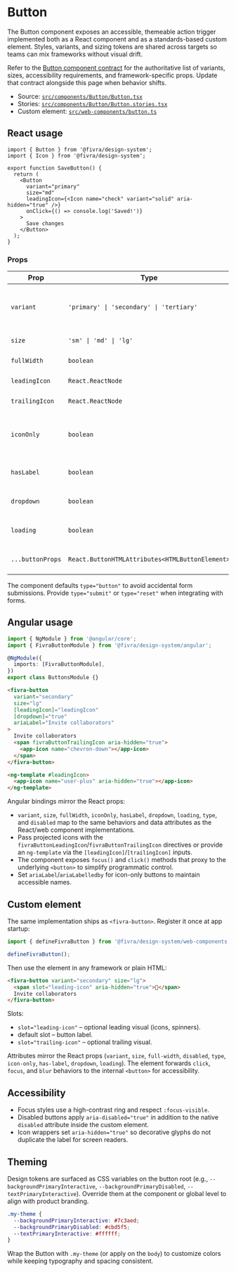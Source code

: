 # Button

The Button component exposes an accessible, themeable action trigger implemented both as a React component and as a standards-based custom element. Styles, variants, and sizing tokens are shared across targets so teams can mix frameworks without visual drift.

Refer to the [Button component contract](../../src/components/Button/AGENTS.md#component-contract) for the authoritative list of variants, sizes, accessibility requirements, and framework-specific props. Update that contract alongside this page when behavior shifts.

- Source: [`src/components/Button/Button.tsx`](../../src/components/Button/Button.tsx)
- Stories: [`src/components/Button/Button.stories.tsx`](../../src/components/Button/Button.stories.tsx)
- Custom element: [`src/web-components/button.ts`](../../src/web-components/button.ts)

## React usage

```tsx
import { Button } from '@fivra/design-system';
import { Icon } from '@fivra/design-system';

export function SaveButton() {
  return (
    <Button
      variant="primary"
      size="md"
      leadingIcon={<Icon name="check" variant="solid" aria-hidden="true" />}
      onClick={() => console.log('Saved!')}
    >
      Save changes
    </Button>
  );
}
```

### Props

| Prop | Type | Default | Description |
| --- | --- | --- | --- |
| `variant` | `'primary' \| 'secondary' \| 'tertiary'` | `primary` | Chooses the visual treatment mapped to `--backgroundPrimaryInteractive`, `--backgroundNeutral0`, or a transparent tertiary surface. |
| `size` | `'sm' \| 'md' \| 'lg'` | `md` | Adjusts typography, padding, and icon spacing. |
| `fullWidth` | `boolean` | `false` | When `true`, sets the button width to 100% of its container. |
| `leadingIcon` | `React.ReactNode` | `undefined` | Optional icon rendered before the label with `aria-hidden`. |
| `trailingIcon` | `React.ReactNode` | `undefined` | Optional icon rendered after the label with `aria-hidden`. |
| `iconOnly` | `boolean` | `false` | Removes the visible label, switches to `--radiusMax`, and requires an accessible name via `aria-label`/`aria-labelledby`. |
| `hasLabel` | `boolean` | `undefined` | Overrides automatic label detection when providing off-screen copy or live region text. |
| `dropdown` | `boolean` | `false` | Appends a disclosure caret to hint at menu/split button behavior. |
| `loading` | `boolean` | `false` | Displays the centered spinner and sets `aria-busy` on the button. |
| `...buttonProps` | `React.ButtonHTMLAttributes<HTMLButtonElement>` | – | Native button attributes such as `type`, `disabled`, `aria-pressed`, etc. |

The component defaults `type="button"` to avoid accidental form submissions. Provide `type="submit"` or `type="reset"` when integrating with forms.

## Angular usage

```ts
import { NgModule } from '@angular/core';
import { FivraButtonModule } from '@fivra/design-system/angular';

@NgModule({
  imports: [FivraButtonModule],
})
export class ButtonsModule {}
```

```html
<fivra-button
  variant="secondary"
  size="lg"
  [leadingIcon]="leadingIcon"
  [dropdown]="true"
  ariaLabel="Invite collaborators"
>
  Invite collaborators
  <span fivraButtonTrailingIcon aria-hidden="true">
    <app-icon name="chevron-down"></app-icon>
  </span>
</fivra-button>

<ng-template #leadingIcon>
  <app-icon name="user-plus" aria-hidden="true"></app-icon>
</ng-template>
```

Angular bindings mirror the React props:

- `variant`, `size`, `fullWidth`, `iconOnly`, `hasLabel`, `dropdown`, `loading`, `type`, and `disabled` map to the same behaviors and data attributes as the React/web component implementations.
- Pass projected icons with the `fivraButtonLeadingIcon`/`fivraButtonTrailingIcon` directives or provide an `ng-template` via the `[leadingIcon]`/`[trailingIcon]` inputs.
- The component exposes `focus()` and `click()` methods that proxy to the underlying `<button>` to simplify programmatic control.
- Set `ariaLabel`/`ariaLabelledby` for icon-only buttons to maintain accessible names.

## Custom element

The same implementation ships as `<fivra-button>`. Register it once at app startup:

```ts
import { defineFivraButton } from '@fivra/design-system/web-components';

defineFivraButton();
```

Then use the element in any framework or plain HTML:

```html
<fivra-button variant="secondary" size="lg">
  <span slot="leading-icon" aria-hidden="true">🔗</span>
  Invite collaborators
</fivra-button>
```

Slots:

- `slot="leading-icon"` – optional leading visual (icons, spinners).
- default slot – button label.
- `slot="trailing-icon"` – optional trailing visual.

Attributes mirror the React props (`variant`, `size`, `full-width`, `disabled`, `type`, `icon-only`, `has-label`, `dropdown`, `loading`). The element forwards `click`, `focus`, and `blur` behaviors to the internal `<button>` for accessibility.

## Accessibility

- Focus styles use a high-contrast ring and respect `:focus-visible`.
- Disabled buttons apply `aria-disabled="true"` in addition to the native `disabled` attribute inside the custom element.
- Icon wrappers set `aria-hidden="true"` so decorative glyphs do not duplicate the label for screen readers.

## Theming

Design tokens are surfaced as CSS variables on the button root (e.g., `--backgroundPrimaryInteractive`, `--backgroundPrimaryDisabled`, `--textPrimaryInteractive`). Override them at the component or global level to align with product branding.

```css
.my-theme {
  --backgroundPrimaryInteractive: #7c3aed;
  --backgroundPrimaryDisabled: #cbd5f5;
  --textPrimaryInteractive: #ffffff;
}
```

Wrap the Button with `.my-theme` (or apply on the `body`) to customize colors while keeping typography and spacing consistent.
